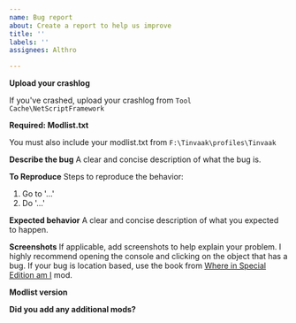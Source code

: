 ```yaml
---
name: Bug report
about: Create a report to help us improve
title: ''
labels: ''
assignees: Althro

---
```


**Upload your crashlog**

If you've crashed, upload your crashlog from `Tool Cache\NetScriptFramework`

**Required: Modlist.txt**

You must also include your modlist.txt from `F:\Tinvaak\profiles\Tinvaak`

**Describe the bug**
A clear and concise description of what the bug is.

**To Reproduce**
Steps to reproduce the behavior:

1. Go to '...'
2. Do '...'

**Expected behavior**
A clear and concise description of what you expected to happen.

**Screenshots**
If applicable, add screenshots to help explain your problem. I highly recommend opening the console and clicking on the object that has a bug. If your bug is location based, use the book from [Where in Special Edition am I](https://www.nexusmods.com/skyrimspecialedition/mods/30907) mod.

**Modlist version**

**Did you add any additional mods?**


